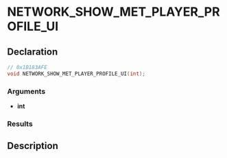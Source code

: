 # NETWORK_SHOW_MET_PLAYER_PROFILE_UI

## Declaration
```cpp
// 0x1B183AFE
void NETWORK_SHOW_MET_PLAYER_PROFILE_UI(int);
```

### Arguments
- **int**

### Results

## Description
